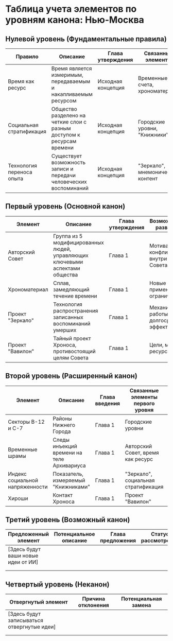 # Таблица учета элементов по уровням канона: Нью-Москва

## Нулевой уровень (Фундаментальные правила)

| Правило | Описание | Глава утверждения | Связанные элементы |
|---------|----------|-------------------|-------------------|
| Время как ресурс | Время является измеримым, передаваемым и накапливаемым ресурсом | Исходная концепция | Временные счета, хрономатериал |
| Социальная стратификация | Общество разделено на четкие слои с разным доступом к ресурсам времени | Исходная концепция | Городские уровни, "Книжники" |
| Технология переноса опыта | Существует возможность записи и передачи человеческих воспоминаний | Исходная концепция | "Зеркало", мнемонический контент |

## Первый уровень (Основной канон)

| Элемент | Описание | Глава утверждения | Возможность развития |
|---------|----------|-------------------|----------------------|
| Авторский Совет | Группа из 5 модифицированных людей, управляющих ключевыми аспектами общества | Глава 1 | Мотивации, конфликты внутри Совета |
| Хрономатериал | Сплав, замедляющий течение времени | Глава 1 | Новые применения, ограничения |
| Проект "Зеркало" | Технология распространения записанных воспоминаний умерших | Глава 1 | Механизм работы, долгосрочные эффекты |
| Проект "Вавилон" | Тайный проект Хроноса, противостоящий целям Совета | Глава 1 | Цели, методы, ресурсы |

## Второй уровень (Расширенный канон)

| Элемент | Описание | Глава введения | Связанные элементы первого уровня | Статус |
|---------|----------|----------------|------------------------------------|--------|
| Секторы B-12 и C-7 | Районы Нижнего Города | Глава 1 | Городские уровни | Утвержден |
| Временные шрамы | Следы инъекций времени на теле Архивариуса | Глава 1 | Авторский Совет, время как ресурс | Утвержден |
| Индекс социальной напряженности | Показатель, измеряемый "Книжниками" | Глава 1 | "Зеркало", социальная стратификация | Утвержден |
| Хироши | Контакт Хроноса | Глава 1 | Проект "Вавилон" | Требует развития |

## Третий уровень (Возможный канон)

| Предложенный элемент | Потенциальное описание | Глава предложения | Статус рассмотрения |
|----------------------|------------------------|-------------------|---------------------|
| [Здесь будут ваши новые идеи от ИИ] | | | |
| | | | |
| | | | |

## Четвертый уровень (Неканон)

| Отвергнутый элемент | Причина отклонения | Потенциальная замена |
|---------------------|--------------------|-----------------------|
| [Здесь будут записываться отвергнутые идеи] | | |
| | | |
| | | |
